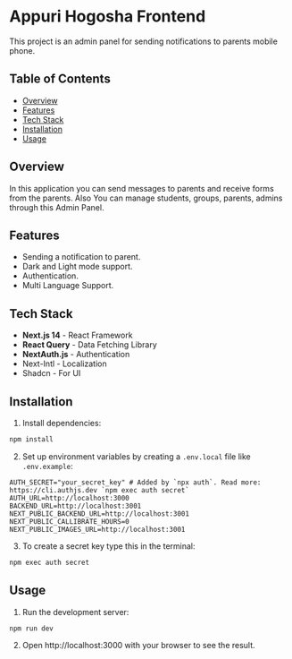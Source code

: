 # Appuri Hogosha Frontend

This project is an admin panel for sending notifications to parents mobile phone.

## Table of Contents

- [Overview](#overview)
- [Features](#features)
- [Tech Stack](#tech-stack)
- [Installation](#installation)
- [Usage](#usage)

## Overview

In this application you can send messages to parents and receive forms from the parents. Also You can manage students, groups, parents, admins through this Admin Panel.

## Features

- Sending a notification to parent.
- Dark and Light mode support.
- Authentication.
- Multi Language Support.

## Tech Stack

- **Next.js 14** - React Framework
- **React Query** - Data Fetching Library
- **NextAuth.js** - Authentication
- Next-Intl - Localization
- Shadcn - For UI

## Installation

1. Install dependencies:

```bash
npm install
```

2. Set up environment variables by creating a `.env.local` file like `.env.example`:

```.env.local
AUTH_SECRET="your_secret_key" # Added by `npx auth`. Read more: https://cli.authjs.dev `npm exec auth secret`
AUTH_URL=http://localhost:3000
BACKEND_URL=http://localhost:3001
NEXT_PUBLIC_BACKEND_URL=http://localhost:3001
NEXT_PUBLIC_CALLIBRATE_HOURS=0
NEXT_PUBLIC_IMAGES_URL=http://localhost:3001
```

3. To create a secret key type this in the terminal:

```bash
npm exec auth secret
```

## Usage

1. Run the development server:

```bash
npm run dev
```

2. Open http://localhost:3000 with your browser to see the result.

